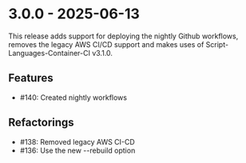 # 3.0.0 - 2025-06-13

This release adds support for deploying the nightly Github workflows, removes the legacy AWS CI/CD support and makes uses of Script-Languages-Container-CI v3.1.0.

## Features

 - #140: Created nightly workflows

## Refactorings

 - #138: Removed legacy AWS CI-CD
 - #136: Use the new --rebuild option
